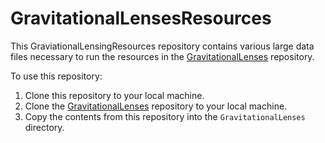 # GravitationalLensesResources


This GraviationalLensingResources repository contains various large data files necessary to run the resources in the [GravitationalLenses](https://github.com/Annarien/GravitationalLenses) repository.


To use this repository:
1. Clone this repository to your local machine.
2. Clone the [GravitationalLenses](https://github.com/Annarien/GravitationalLenses) repository to your local machine.
3. Copy the contents from this repository into the `GravitationalLenses` directory.
